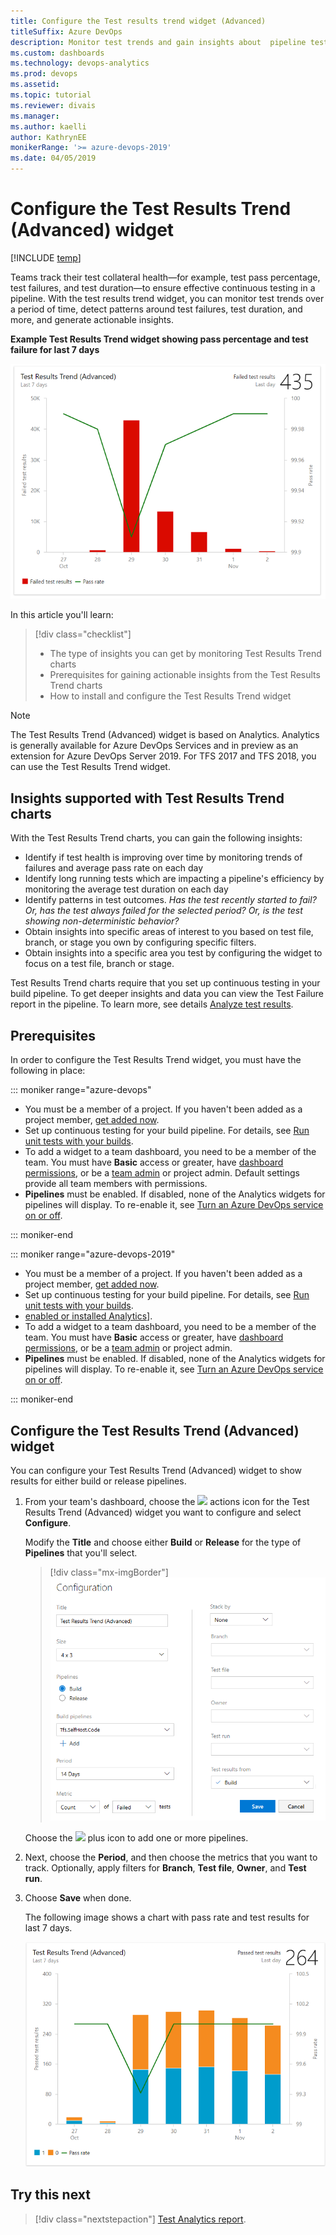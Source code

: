 ```yaml
---
title: Configure the Test results trend widget (Advanced)
titleSuffix: Azure DevOps 
description: Monitor test trends and gain insights about  pipeline test efforts using  Analytics Test Results Trend (Advanced) widget
ms.custom: dashboards   
ms.technology: devops-analytics  
ms.prod: devops
ms.assetid: 
ms.topic: tutorial
ms.reviewer: divais
ms.manager: 
ms.author: kaelli
author: KathrynEE
monikerRange: '>= azure-devops-2019' 
ms.date: 04/05/2019
---
```


# Configure the Test Results Trend (Advanced) widget 

[!INCLUDE [temp](../_shared/version-azure-devops-cloud.md)]

Teams track their test collateral health&mdash;for example, test pass percentage, test failures, and test duration&mdash;to ensure effective continuous testing in a pipeline. 
With the test results trend widget, you can monitor test trends over a period of time, detect patterns around test failures, test duration, and more, and generate actionable insights.

**Example Test Results Trend widget showing pass percentage and test failure for last 7 days**  

![Test results trend (advanced) widget example](_img/test-results-trend-widget/Failed-test-pass.png) 

In this article you'll learn:

> [!div class="checklist"]  
> * The type of insights you can get by monitoring Test Results Trend charts  
> * Prerequisites for gaining actionable insights from the Test Results Trend charts  
> * How to install and configure the Test Results Trend widget 

> [!NOTE]   
> The Test Results Trend (Advanced) widget is based on Analytics. Analytics is generally available for Azure DevOps Services and in preview as an extension for Azure DevOps Server 2019. For TFS 2017 and TFS 2018, you can use the Test Results Trend widget. 

## Insights supported with Test Results Trend charts

With the Test Results Trend charts, you can gain the following insights:  
- Identify if test health is improving over time by monitoring trends of failures and average pass rate on each day
- Identify long running tests which are impacting a pipeline's efficiency by monitoring the average test duration on each day
- Identify patterns in test outcomes. *Has the test recently started to fail? Or, has the test always failed for the selected period? Or, is the test showing non-deterministic behavior?*  
- Obtain insights into specific areas of interest to you based on test file, branch, or stage you own by configuring specific filters.  
- Obtain insights into a specific area you test by configuring the widget to focus on a test file, branch or stage. 

Test Results Trend charts require that you set up continuous testing in your build pipeline. To get deeper insights and data you can view the Test Failure report in the pipeline. To learn more, see details [Analyze test results](../../pipelines/test/test-analytics.md#view-test-analytics-for-builds). 

## Prerequisites

In order to configure the Test Results Trend widget, you must have the following in place:  

::: moniker range="azure-devops"

- You must be a member of a project. If you haven't been added as a project member, [get added now](/azure/devops/organizations/accounts/add-organization-users-from-user-hub). 
- Set up continuous testing for your build pipeline. For details, see [Run unit tests with your builds](../../pipelines/languages/dotnet-core.md#run-your-tests).
- To add a widget to a team dashboard, you need to be a member of the team. You must have **Basic** access or greater, have [dashboard permissions](/azure/devops/report/dashboards/dashboard-permissions), or be a [team admin](/azure/devops/organizations/settings/add-team-administrator) or project admin. Default settings provide all team members with permissions.
- **Pipelines**  must be enabled. If disabled, none of the Analytics widgets for pipelines will display. To re-enable it, see [Turn an Azure DevOps service on or off](/azure/devops/organizations/settings/set-services).

::: moniker-end

::: moniker range="azure-devops-2019"

- You must be a member of a project. If you haven't been added as a project member, [get added now](/azure/devops/organizations/security/add-users-team-project).  
-  Set up continuous testing for your build pipeline. For details, see [Run unit tests with your builds](../../pipelines/languages/dotnet-core.md#run-your-tests).
- [enabled or installed Analytics](analytics-extension.md)].  
- To add a widget to a team dashboard, you need to be a member of the team. You must have **Basic** access or greater, have [dashboard permissions](/azure/devops/report/dashboards/dashboard-permissions), or be a [team admin](/azure/devops/organizations/settings/add-team-administrator) or project admin.
- **Pipelines** must be enabled. If disabled, none of the Analytics widgets for pipelines will display. To re-enable it, see [Turn an Azure DevOps service on or off](/azure/devops/organizations/settings/set-services).

::: moniker-end


<a id="configure-widget"></a>

## Configure the Test Results Trend (Advanced) widget    

You can configure your Test Results Trend (Advanced) widget to show results for either build or release pipelines. 

1. From your team's dashboard, choose the ![ ](../../_img/icons/actions-icon.png) actions icon for the Test Results Trend (Advanced) widget you want to configure and select **Configure**.
	
	Modify the **Title** and choose either **Build** or **Release** for the type of **Pipelines** that you'll select.
   
	> [!div class="mx-imgBorder"]  
	> ![Test Results Trend (Advanced) widget configuration panel](_img/test-results-trend-widget/configure-test-results-trend-widget-1.png)  

	Choose the ![ ](../../_img/icons/blue-add.png) plus icon to add one or more pipelines. 

1. Next, choose the **Period**, and then choose the metrics that you want to track. Optionally, apply filters for **Branch**, **Test file**, **Owner**, and **Test run**.   

2. Choose **Save** when done. 

	The following image shows a chart with pass rate and test results for last 7 days. 
   
	![Test widget configuration panel](_img/test-results-trend-widget/passed-bypriority-pass.png)



## Try this next

> [!div class="nextstepaction"]
> [Test Analytics report](../../pipelines/test/test-analytics.md#view-test-analytics-for-builds). 
